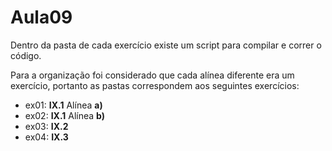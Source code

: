 # Aula09

Dentro da pasta de cada exercício existe um script para compilar e correr o código.

Para a organização foi considerado que cada alínea diferente era um exercício, portanto as pastas correspondem aos seguintes exercícios:
- ex01: **IX.1** Alínea **a)**
- ex02: **IX.1** Alínea **b)**
- ex03: **IX.2**
- ex04: **IX.3**
